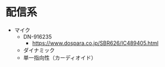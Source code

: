 # 配信系

* マイク
  * DN-916235
    * https://www.dospara.co.jp/SBR626/IC489405.html
  * ダイナミック
  * 単一指向性（カーディオイド）
